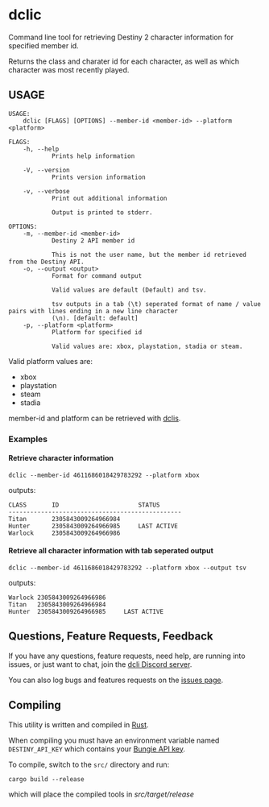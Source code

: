 # dclic

Command line tool for retrieving Destiny 2 character information for specified member id.

Returns the class and charater id for each character, as well as which character was most recently played.


## USAGE
```
USAGE:
    dclic [FLAGS] [OPTIONS] --member-id <member-id> --platform <platform>

FLAGS:
    -h, --help       
            Prints help information

    -V, --version    
            Prints version information

    -v, --verbose    
            Print out additional information
            
            Output is printed to stderr.

OPTIONS:
    -m, --member-id <member-id>    
            Destiny 2 API member id
            
            This is not the user name, but the member id retrieved from the Destiny API.
    -o, --output <output>          
            Format for command output
            
            Valid values are default (Default) and tsv.
            
            tsv outputs in a tab (\t) seperated format of name / value pairs with lines ending in a new line character
            (\n). [default: default]
    -p, --platform <platform>      
            Platform for specified id
            
            Valid values are: xbox, playstation, stadia or steam.
```

Valid platform values are:
* xbox
* playstation
* steam
* stadia

member-id and platform can be retrieved with [dclis](https://github.com/mikechambers/dcli/tree/main/src/dclis).

### Examples

#### Retrieve character information

```
dclic --member-id 4611686018429783292 --platform xbox
```

outputs:

```
CLASS       ID                      STATUS      
------------------------------------------------
Titan       2305843009264966984                 
Hunter      2305843009264966985     LAST ACTIVE 
Warlock     2305843009264966986                
```

#### Retrieve all character information with tab seperated output

```
dclic --member-id 4611686018429783292 --platform xbox --output tsv
```

outputs:

```
Warlock 2305843009264966986
Titan   2305843009264966984
Hunter  2305843009264966985     LAST ACTIVE
```
## Questions, Feature Requests, Feedback

If you have any questions, feature requests, need help, are running into issues, or just want to chat, join the [dcli Discord server](https://discord.gg/2Y8bV2Mq3p).

You can also log bugs and features requests on the [issues page](https://github.com/mikechambers/dcli/issues).


## Compiling

This utility is written and compiled in [Rust](https://www.rust-lang.org/).

When compiling you must have an environment variable named `DESTINY_API_KEY` which contains your [Bungie API key](https://www.bungie.net/en/Application).

To compile, switch to the `src/` directory and run:

```
cargo build --release
```

which will place the compiled tools in *src/target/release*